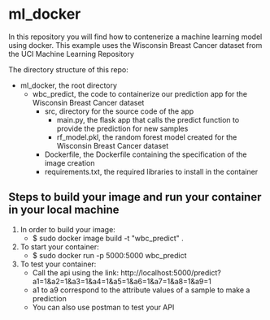 # ml_docker

In this repository you will find how to contenerize a machine learning model using docker.
This example uses the Wisconsin Breast Cancer dataset from the UCI Machine Learning Repository


The directory structure of this repo:

- ml_docker, the root directory
    - wbc_predict, the code to containerize our prediction app for the Wisconsin Breast Cancer dataset
        - src, directory for the source code of the app
            - main.py, the flask app that calls the predict function to provide the prediction for new samples
            - rf_model.pkl, the random forest model created for the Wisconsin Breast Cancer dataset
        - Dockerfile, the Dockerfile containing the specification of the image creation
        - requirements.txt, the required libraries to install in the container

## Steps to build your image and run your container in your local machine
1. In order to build your image:
    - $ sudo docker image build -t "wbc_predict" .
2. To start your container:
    - $ sudo docker run -p 5000:5000 wbc_predict
3. To test your container:
    - Call the api using the link: http://localhost:5000/predict?a1=1&a2=1&a3=1&a4=1&a5=1&a6=1&a7=1&a8=1&a9=1
    - a1 to a9 correspond to the attribute values of a sample to make a prediction
    - You can also use postman to test your API

